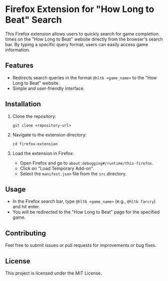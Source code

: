 # Firefox Extension for "How Long to Beat" Search

This Firefox extension allows users to quickly search for game completion times on the "How Long to Beat" website directly from the browser's search bar. By typing a specific query format, users can easily access game information.

## Features

- Redirects search queries in the format `@hltb <game_name>` to the "How Long to Beat" website.
- Simple and user-friendly interface.

## Installation

1. Clone the repository:
   ```
   git clone <repository-url>
   ```

2. Navigate to the extension directory:
   ```
   cd firefox-extension
   ```

3. Load the extension in Firefox:
   - Open Firefox and go to `about:debugging#/runtime/this-firefox`.
   - Click on "Load Temporary Add-on".
   - Select the `manifest.json` file from the `src` directory.

## Usage

- In the Firefox search bar, type `@hltb <game_name>` (e.g., `@hltb farcry`) and hit enter.
- You will be redirected to the "How Long to Beat" page for the specified game.

## Contributing

Feel free to submit issues or pull requests for improvements or bug fixes.

## License

This project is licensed under the MIT License.